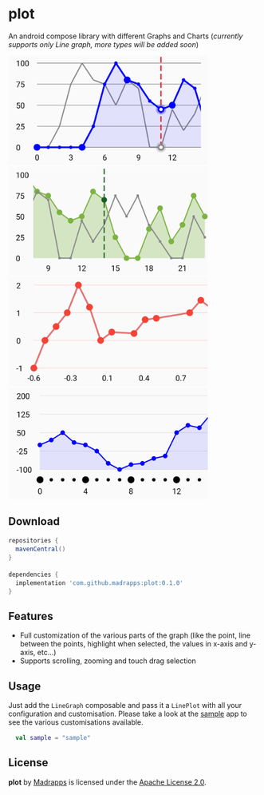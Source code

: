 # plot
An android compose library with different Graphs and Charts (*currently supports only Line graph, more types will
be added soon*)

<img src="/preview/line_graph_1.png" alt="Line Graph 1" title="Line Graph 1" width="400"/>
<img src="/preview/line_graph_2.png" alt="Line Graph 2" title="Line Graph 2" width="400"/>
<img src="/preview/line_graph_3.png" alt="Line Graph 3" title="Line Graph 3" width="400" />
<img src="/preview/line_graph_4.png" alt="Line Graph 4" title="Line Graph 4" width="400" />

Download
-----

```gradle
repositories {
  mavenCentral()
}

dependencies {
  implementation 'com.github.madrapps:plot:0.1.0'
}
```

Features
-----
- Full customization of the various parts of the graph (like the point, line between the points, highlight 
  when selected, the values in x-axis and y-axis, etc...)
- Supports scrolling, zooming and touch drag selection

Usage
-----
Just add the `LineGraph` composable and pass it a `LinePlot` with all your configuration and customisation.
Please take a look at the [sample](https://github.com/Madrapps/plot/tree/main/sample) app to see the various
customisations available.

```kotlin
  val sample = "sample"
```

License
-----

**plot** by [Madrapps](http://madrapps.github.io/) is licensed under the [Apache License 2.0](http://www.apache.org/licenses/LICENSE-2.0).

